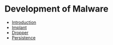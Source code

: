 # Development of Malware

- [Introduction](./0_Development_of_a_malware.md)
- [Implant](./1_Development_of_a_malware_implant.md)
- [Dropper](2_Development_of_a_malware_dropper.md)
- [Persistence](./3_Development_of_a_malware_persistence.md)
